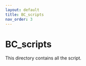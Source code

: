 ```yaml
---
layout: default
title: BC_scripts
nav_order: 3
---
```

# BC_scripts
This directory contains all the script.